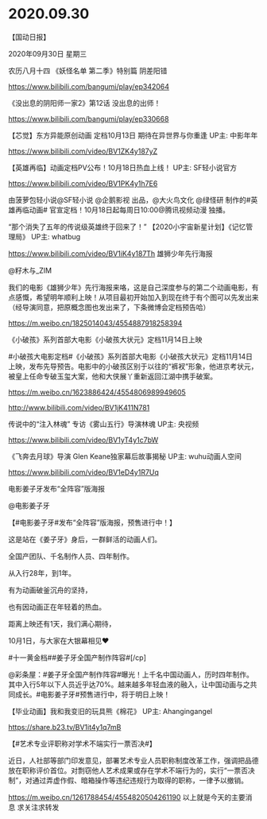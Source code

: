 # 2020.09.30

【国动日报】

2020年09月30日  星期三

农历八月十四
《妖怪名单 第二季》特别篇 阴差阳错

https://www.bilibili.com/bangumi/play/ep342064


《没出息的阴阳师一家2》第12话 没出息的出师！

 https://www.bilibili.com/bangumi/play/ep330668


 【芯觉】东方异能原创动画 定档10月13日 期待在异世界与你重逢 UP主: 中影年年

 https://www.bilibili.com/video/BV1ZK4y187yZ


【英雄再临】动画定档PV公布！10月18日热血上线！ UP主: SF轻小说官方

https://www.bilibili.com/video/BV1PK4y1h7E6

由菠萝包轻小说@SF轻小说 @企鹅影视 出品，@大火鸟文化 @绿怪研 制作的#英雄再临动画# 官宣定档！10月18日起每周日10:00@腾讯视频动漫 独播。

“那个消失了五年的传说级英雄终于回来了！”
【2020小宇宙新星计划】《记忆管理局》 UP主: whatbug

https://www.bilibili.com/video/BV1iK4y187Th
雄狮少年先行海报

@籽木与_ZIM

我们的电影《雄狮少年》先行海报来咯，这是自己深度参与的第二个动画电影，有点感慨，希望明年顺利上映！从项目最初开始加入到现在终于有个图可以先发出来（经导演同意，把原概念图也发出来了，下条微博会定档预告哈）

https://m.weibo.cn/1825014043/4554887918258394




《小破孩》系列首部大电影《小破孩大状元》定档11月14日上映

#小破孩大电影定档#《小破孩》系列首部大电影《小破孩大状元》定档11月14日上映，发布先导预告。电影中的小破孩区别于以往的“裤衩”形象，他进京考状元，被皇上任命专破玉玺大案，他和大侠展丫重新返回江湖中携手破案。 

https://m.weibo.cn/1623886424/4554806989949605

http://www.bilibili.com/video/BV1jK411N781



传说中的“注入林魂” 专访《雾山五行》导演林魂 UP主: 央视频

 https://www.bilibili.com/video/BV1yT4y1c7bW


《飞奔去月球》导演 Glen Keane独家幕后故事揭秘 UP主: wuhu动画人空间

https://www.bilibili.com/video/BV1eD4y1R7Uq


电影姜子牙发布“全阵容”版海报

@电影姜子牙

【#电影姜子牙#发布“全阵容”版海报，预售进行中！】

这是站在《姜子牙》身后，一群鲜活的动画人们。

全国产团队、千名制作人员、四年制作。

从入行28年，到1年。

有为动画破釜沉舟的坚持，

也有因动画正在年轻着的热血。

 

距离上映还有1天，我们满心期待，

10月1日，与大家在大银幕相见❤️

#十一黄金档##姜子牙全国产制作阵容#[/cp]

@彩条屋：#姜子牙全国产制作阵容#曝光！上千名中国动画人，历时四年制作。其中入行5年以下人员近乎达70%。越来越多年轻血液的融入，让中国动画与之共同成长。#电影姜子牙#预售进行中，将于明日上映！

【毕业动画】我和我变旧的玩具熊《棉花》 UP主: Ahangingangel

https://share.b23.tv/BV1it4y1q7mB


【#艺术专业评职称对学术不端实行一票否决#】

近日，人社部等部门印发意见，部署艺术专业人员职称制度改革工作，强调把品德放在职称评价首位。对剽窃他人艺术成果或存在学术不端行为的，实行“一票否决制”，对通过弄虚作假、暗箱操作等违纪违规行为取得的职称，一律予以撤销。

https://m.weibo.cn/1261788454/4554820504261190
以上就是今天的主要消息
求关注求转发




